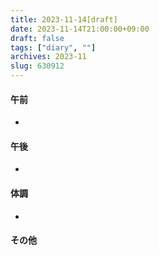 ```yaml
---
title: 2023-11-14[draft]
date: 2023-11-14T21:00:00+09:00
draft: false
tags: ["diary", ""]
archives: 2023-11
slug: 630912
---
```

#### 午前
- 
#### 午後
- 
#### 体調
- 
#### その他